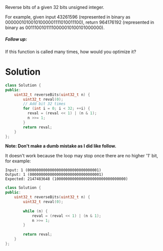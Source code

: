 Reverse bits of a given 32 bits unsigned integer.

For example, given input 43261596 (represented in binary as 00000010100101000001111010011100), return 964176192 (represented in binary as 00111001011110000010100101000000).

##### Follow up:

If this function is called many times, how would you optimize it?

# Solution

```cpp
class Solution {
public:
    uint32_t reverseBits(uint32_t n) {
        uint32_t reval(0);
        // Add bit 32 times
        for (int i = 0; i < 32; ++i) {
          reval = (reval << 1) | (n & 1);
          n >>= 1;
        }
        return reval;
    }
};
```

__Note: Don't make a dumb mistake as I did like follow.__

It doesn't work because the loop may stop once there are no higher '1' bit, for example:

```
Input: 1 (00000000000000000000000000000001)
Output: 1 (00000000000000000000000000000001)
Expected: 2147483648 (10000000000000000000000000000000)
```


```cpp
class Solution {
public:
    uint32_t reverseBits(uint32_t n) {
        uint32_t reval(0);
        
        while (n) {
            reval = (reval << 1) | (n & 1);
            n >>= 1;
        }
        
        return reval;
    }
};
```

